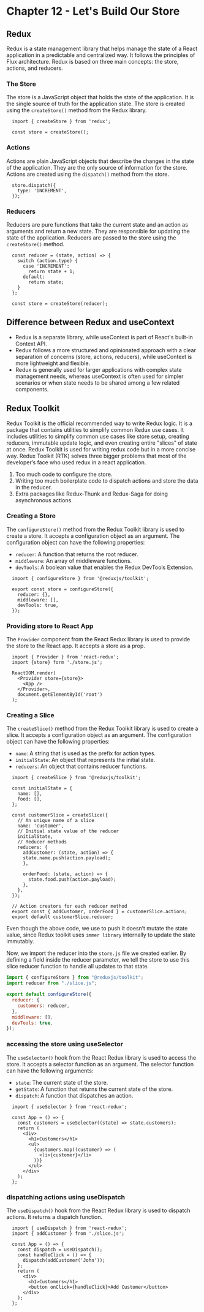 # Chapter 12 - Let's Build Our Store

## Redux

Redux is a state management library that helps manage the state of a React application in a predictable and centralized way. It follows the principles of Flux architecture. Redux is based on three main concepts: the store, actions, and reducers.

### The Store

The store is a JavaScript object that holds the state of the application. It is the single source of truth for the application state. The store is created using the `createStore()` method from the Redux library.

```JSX
  import { createStore } from 'redux';

  const store = createStore();
```

### Actions

Actions are plain JavaScript objects that describe the changes in the state of the application. They are the only source of information for the store. Actions are created using the `dispatch()` method from the store.

```JSX
  store.dispatch({
    type: 'INCREMENT',
  });
```

### Reducers

Reducers are pure functions that take the current state and an action as arguments and return a new state. They are responsible for updating the state of the application. Reducers are passed to the store using the `createStore()` method.

```JSX
  const reducer = (state, action) => {
    switch (action.type) {
      case 'INCREMENT':
        return state + 1;
      default:
        return state;
    }
  };

  const store = createStore(reducer);
```

## Difference between Redux and useContext

- Redux is a separate library, while useContext is part of React's built-in Context API.
- Redux follows a more structured and opinionated approach with a clear separation of concerns (store, actions, reducers), while useContext is more lightweight and flexible.
- Redux is generally used for larger applications with complex state management needs, whereas useContext is often used for simpler scenarios or when state needs to be shared among a few related components.

## Redux Toolkit

Redux Toolkit is the official recommended way to write Redux logic. It is a package that contains utilities to simplify common Redux use cases. It includes utilities to simplify common use cases like store setup, creating reducers, immutable update logic, and even creating entire "slices" of state at once.
Redux Toolkit is used for writing redux code but in a more concise way. Redux Toolkit (RTK) solves three bigger problems that most of the developer’s face who used redux in a react application.

1. Too much code to configure the store.
2. Writing too much boilerplate code to dispatch actions and store the data in the reducer.
3. Extra packages like Redux-Thunk and Redux-Saga for doing asynchronous actions.

### Creating a Store

The `configureStore()` method from the Redux Toolkit library is used to create a store. It accepts a configuration object as an argument. The configuration object can have the following properties:

- `reducer`: A function that returns the root reducer.
- `middleware`: An array of middleware functions.
- `devTools`: A boolean value that enables the Redux DevTools Extension.

```JSX store.js
  import { configureStore } from '@reduxjs/toolkit';

  export const store = configureStore({
    reducer: {},
    middleware: [],
    devTools: true,
  });
```

### Providing store to React App

The `Provider` component from the React Redux library is used to provide the store to the React app. It accepts a store as a prop.

```JSX App.js
  import { Provider } from 'react-redux';
  import {store} form './store.js';

  ReactDOM.render(
    <Provider store={store}>
      <App />
    </Provider>,
    document.getElementById('root')
  );
```

### Creating a Slice

The `createSlice()` method from the Redux Toolkit library is used to create a slice. It accepts a configuration object as an argument. The configuration object can have the following properties:

- `name`: A string that is used as the prefix for action types.
- `initialState`: An object that represents the initial state.
- `reducers`: An object that contains reducer functions.

```JSX slice.js
  import { createSlice } from '@reduxjs/toolkit';

  const initialState = {
    name: [],
    food: [],
  };

  const customerSlice = createSlice({
    // An unique name of a slice
    name: 'customer',
    // Initial state value of the reducer
    initialState,
    // Reducer methods
    reducers: {
      addCustomer: (state, action) => {
      state.name.push(action.payload);
      },

      orderFood: (state, action) => {
        state.food.push(action.payload);
      },
    },
  });

  // Action creators for each reducer method
  export const { addCustomer, orderFood } = customerSlice.actions;
  export default customerSlice.reducer;

```

Even though the above code, we use to push it doesn’t mutate the state value, since Redux toolkit uses `immer library` internally to update the state immutably.

Now, we import the reducer into the `store.js` file we created earlier. By defining a field inside the reducer parameter, we tell the store to use this slice reducer function to handle all updates to that state.

```js store.js
import { configureStore } from "@reduxjs/toolkit";
import reducer from "./slice.js";

export default configureStore({
  reducer: {
    customers: reducer,
  },
  middleware: [],
  devTools: true,
});
```

### accessing the store using useSelector

The `useSelector()` hook from the React Redux library is used to access the store. It accepts a selector function as an argument. The selector function can have the following arguments:

- `state`: The current state of the store.
- `getState`: A function that returns the current state of the store.
- `dispatch`: A function that dispatches an action.

```JSX
  import { useSelector } from 'react-redux';

  const App = () => {
    const customers = useSelector((state) => state.customers);
    return (
      <div>
        <h1>Customers</h1>
        <ul>
          {customers.map((customer) => (
            <li>{customer}</li>
          ))}
        </ul>
      </div>
    );
  };
```

### dispatching actions using useDispatch

The `useDispatch()` hook from the React Redux library is used to dispatch actions. It returns a dispatch function.

```JSX
  import { useDispatch } from 'react-redux';
  import { addCustomer } from './slice.js';

  const App = () => {
    const dispatch = useDispatch();
    const handleClick = () => {
      dispatch(addCustomer('John'));
    };
    return (
      <div>
        <h1>Customers</h1>
        <button onClick={handleClick}>Add Customer</button>
      </div>
    );
  };
```
